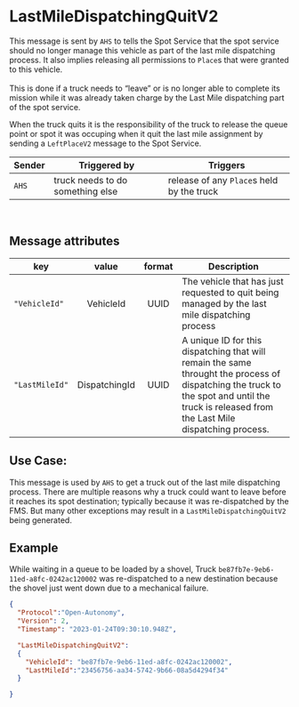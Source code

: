 # LastMileDispatchingQuitV2
This message is sent by `AHS` to tells the Spot Service that the spot service should no longer manage this vehicle as part of the last mile dispatching process.  It also implies releasing all permissions to `Place`s that were granted to this vehicle.  <br><br> This is done if a truck needs to “leave” or is no longer able to complete its mission while it was already taken charge by the Last Mile dispatching part of the spot service. 

When the truck quits it is the responsibility of the truck to release the queue point or spot it was occuping when it quit the last mile assignment by sending a `LeftPlaceV2` message to the Spot Service. 

|Sender| Triggered by | Triggers|
|---|---|---|
| `AHS`| truck needs to do something else | release of any `Place`s held by the truck |

<br>

## Message attributes
|key |value |format | Description|
|---|:---:|:---:|---|
|`"VehicleId"`| VehicleId | UUID| The vehicle that has just requested to quit being managed by the last mile dispatching process|
|`"LastMileId"`| DispatchingId | UUID| A unique ID for this dispatching that will remain the same throught the process of dispatching the truck to the spot and until the truck is released from the Last Mile dispatching process.|


## Use Case:
This message is used by `AHS` to get a truck out of the last mile dispatching process.  There are multiple reasons why a truck could want to leave before it reaches its spot destination; typically because it was re-dispatched by the FMS.  But many other exceptions may result in a `LastMileDispatchingQuitV2` being generated.

## Example
While waiting in a queue to be loaded by a shovel, Truck `be87fb7e-9eb6-11ed-a8fc-0242ac120002` was re-dispatched to a new destination because the shovel just went down due to a mechanical failure.

```json
{
  "Protocol":"Open-Autonomy",
  "Version": 2,
  "Timestamp": "2023-01-24T09:30:10.948Z",

  "LastMileDispatchingQuitV2":
  {
    "VehicleId": "be87fb7e-9eb6-11ed-a8fc-0242ac120002",
    "LastMileId":"23456756-aa34-5742-9b66-08a5d4294f34"
  }

}
```

